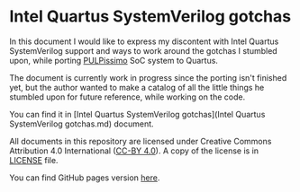 # Intel Quartus SystemVerilog gotchas

In this document I would like to express my discontent with Intel Quartus SystemVerilog support and ways to work around the gotchas I stumbled upon, while porting [PULPissimo](https://github.com/pulp-platform/pulpissimo/) SoC system to Quartus.

The document is currently work in progress since the porting isn't finished yet, but the author wanted to make a catalog of all the little things he stumbled upon for future reference, while working on the code.

You can find it in [Intel Quartus SystemVerilog gotchas](Intel Quartus SystemVerilog gotchas.md) document.

All documents in this repository are licensed under Creative Commons Attribution 4.0 International ([CC-BY 4.0](https://creativecommons.org/licenses/by/4.0/deed)). A copy of the license is in [LICENSE](LICENSE.md) file.

You can find GitHub pages version [here](https://marekpikula.github.io/quartus-sv-gotchas/).
